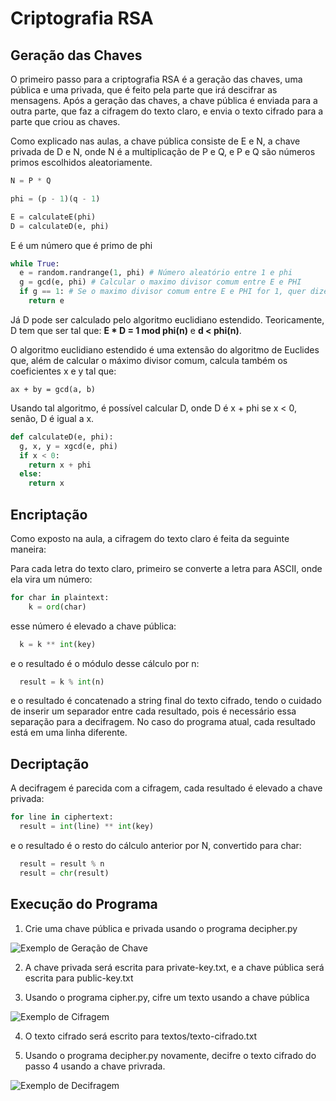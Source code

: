 # Criptografia RSA

## Geração das Chaves

O primeiro passo para a criptografia RSA é a geração das chaves, uma pública e uma privada, que é feito pela parte que irá descifrar as mensagens. Após a geração das chaves, a chave pública é enviada para a outra parte, que faz a cifragem do texto claro, e envia o texto cifrado para a parte que criou as chaves.

Como explicado nas aulas, a chave pública consiste de E e N, a chave privada de D e N, onde N é a multiplicação de P e Q, e P e Q são números primos escolhidos aleatoriamente.

```python
N = P * Q

phi = (p - 1)(q - 1)

E = calculateE(phi)
D = calculateD(e, phi)
```

E é um número que é primo de phi

```python
while True:
  e = random.randrange(1, phi) # Número aleatório entre 1 e phi
  g = gcd(e, phi) # Calcular o maximo divisor comum entre E e PHI
  if g == 1: # Se o maximo divisor comum entre E e PHI for 1, quer dizer que eles são primos
    return e
```

Já D pode ser calculado pelo algoritmo euclidiano estendido. Teoricamente, D tem que ser tal que: **E \* D = 1 mod phi(n)** e **d < phi(n)**.

O algoritmo euclidiano estendido é uma extensão do algoritmo de Euclides que, além de calcular o máximo divisor comum, calcula também os coeficientes x e y tal que:

```
ax + by = gcd(a, b)
```

Usando tal algoritmo, é possível calcular D, onde D é x + phi se x < 0, senão, D é igual a x.

```python
def calculateD(e, phi):
  g, x, y = xgcd(e, phi)
  if x < 0:
    return x + phi
  else:
    return x
```

## Encriptação

Como exposto na aula, a cifragem do texto claro é feita da seguinte maneira:

Para cada letra do texto claro, primeiro se converte a letra para ASCII, onde ela vira um número:

```python
for char in plaintext:
    k = ord(char)
```

esse número é elevado a chave pública:

```python
  k = k ** int(key)
```

e o resultado é o módulo desse cálculo por n:

```python
  result = k % int(n)
```

e o resultado é concatenado a string final do texto cifrado, tendo o cuidado de inserir um separador entre cada resultado, pois é necessário essa separação para a decifragem. No caso do programa atual, cada resultado está em uma linha diferente.

## Decriptação

A decifragem é parecida com a cifragem, cada resultado é elevado a chave privada:

```python
for line in ciphertext:
  result = int(line) ** int(key)
```

e o resultado é o resto do cálculo anterior por N, convertido para char:

```python
  result = result % n
  result = chr(result)
```

## Execução do Programa

1. Crie uma chave pública e privada usando o programa decipher.py

![Exemplo de Geração de Chave](./geracao-chave.png)

2. A chave privada será escrita para private-key.txt, e a chave pública será escrita para public-key.txt

3. Usando o programa cipher.py, cifre um texto usando a chave pública

![Exemplo de Cifragem](./cifragem.png)

4. O texto cifrado será escrito para textos/texto-cifrado.txt

5. Usando o programa decipher.py novamente, decifre o texto cifrado do passo 4 usando a chave privrada.

![Exemplo de Decifragem](./decifragem.png)
